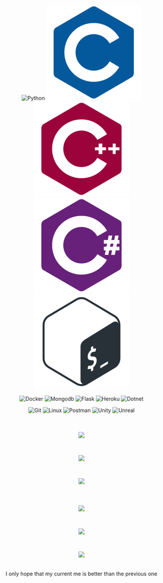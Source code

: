 <p align = "center">
    <a>
        <img alt="Python" src="img/python/python-plain.svg.svg"/>
    </a>
    <a>
        <img alt="C" src="img/c/c-plain.svg"/>
    </a>
    <a>
        <img alt="C++" src="img/cplusplus/cplusplus-plain.svg"/>
    </a>
    <a>
        <img alt="C#" src="img/csharp/csharp-plain.svg"/>
    </a>
    <a>
        <img alt="Bash" src="img/bash/bash-plain.svg"/>
    </a>
</p>

<p align = "center">
    <a>
        <img alt="Docker" src="https://img.shields.io/badge/docker%20-%2314354C.svg?&style=for-the-badge&logo=docker&logoColor=cyan"/>
    </a>
    <a>
        <img alt="Mongodb" src="https://img.shields.io/badge/mongodb%20-%2343853D.svg?&style=for-the-badge&logo=mongodb&logoColor=green"/>
    </a>
    <a>
        <img alt="Flask" src="https://img.shields.io/badge/flask%20-%2300599C.svg?&style=for-the-badge&logo=flask&ogoColor=green"/>
    </a>
    <a>
        <img alt="Heroku" src="https://img.shields.io/badge/heroku%20-%23a004b5.svg?&style=for-the-badge&logo=heroku&ogoColor=white"/>
    </a>
    <a>
        <img alt="Dotnet" src="https://img.shields.io/badge/.Net%20-%2314354C.svg?&style=for-the-badge&logo=dotnet&ogoColor=white"/>
    </a>
</p>


<p align = "center">
    <a>
        <img alt="Git" src="https://img.shields.io/badge/git%20-%23ff4719.svg?&style=for-the-badge&logo=git&logoColor=white"/>
    </a>
    <a>
        <img alt="Linux" src="https://img.shields.io/badge/linux%20-%23e3df00.svg?&style=for-the-badge&logo=linux&logoColor=white"/>
    </a>
    <a>
        <img alt="Postman" src="https://img.shields.io/badge/postman%20-%23ff4719.svg?&style=for-the-badge&logo=postman&logoColor=white"/>
    </a>
    <a>
        <img alt="Unity" src="https://img.shields.io/badge/modder%20unity%20-%2300599C.svg?&style=for-the-badge&logo=unity&logoColor=white"/>
    </a>
    <a>
        <img alt="Unreal" src="https://img.shields.io/badge/modder%20unreal%20-%2300599C.svg?&style=for-the-badge&logo=unreal%20engine&logoColor=white"/>
    </a>
</p>

<h1 align="center">
    <p>
        <img src="https://readme-typing-svg.herokuapp.com/?color=DD6387&center=true&lines=Developer+-+Reverser+-+Cheater">
    </p>
    <p>
        <img src="https://readme-typing-svg.herokuapp.com/?color=DD6387&center=true&lines=Third+party+%26+Tools+builder">
    </p>
    <p>
        <img src="https://readme-typing-svg.herokuapp.com?color=DD6387&center=true&lines=Breach+exploiter">
    </p>
</h1>

<h1 align="center">
    <p>
        <img src="http://github-readme-streak-stats.herokuapp.com/?user=Neotoxic-off&theme=dracula&hide_border=true">
    </p>
    <p>
        <img src="https://github-readme-stats.vercel.app/api?username=Neotoxic-off&hide_border=true&count_private=true&show_icons=true&theme=dracula">
    </p>
    <p>
        <img src="https://github-readme-stats-three-dun.vercel.app/api/top-langs/?username=Neotoxic-off&theme=dracula&hide_border=true&layout=compact">
    </p>
</h1>


<p align = "center">
    I only hope that my current me is better than the previous one
</p>

